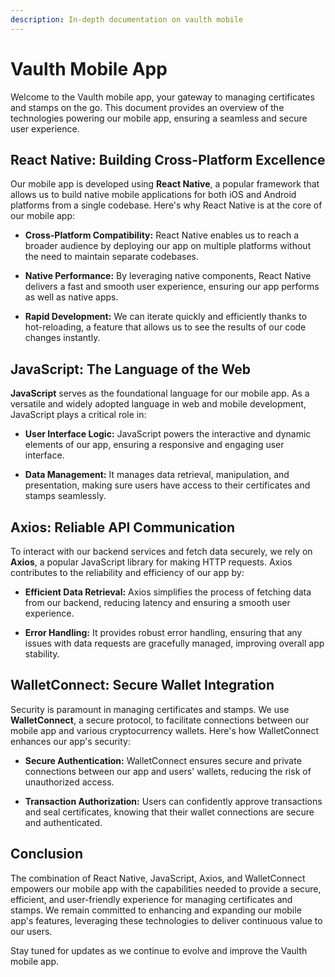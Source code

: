 ```yaml
---
description: In-depth documentation on vaulth mobile
---
```


# Vaulth Mobile App

Welcome to the Vaulth mobile app, your gateway to managing certificates and stamps on the go. This document provides an overview of the technologies powering our 
mobile app, ensuring a seamless and secure user experience.

## React Native: Building Cross-Platform Excellence

Our mobile app is developed using **React Native**, a popular framework that allows us to build native mobile applications for both iOS and Android platforms from a 
single codebase. Here's why React Native is at the core of our mobile app:

- **Cross-Platform Compatibility:** React Native enables us to reach a broader audience by deploying our app on multiple platforms without the need to maintain 
separate codebases.

- **Native Performance:** By leveraging native components, React Native delivers a fast and smooth user experience, ensuring our app performs as well as native apps.

- **Rapid Development:** We can iterate quickly and efficiently thanks to hot-reloading, a feature that allows us to see the results of our code changes instantly.

## JavaScript: The Language of the Web

**JavaScript** serves as the foundational language for our mobile app. As a versatile and widely adopted language in web and mobile development, JavaScript plays a 
critical role in:

- **User Interface Logic:** JavaScript powers the interactive and dynamic elements of our app, ensuring a responsive and engaging user interface.

- **Data Management:** It manages data retrieval, manipulation, and presentation, making sure users have access to their certificates and stamps seamlessly.

## Axios: Reliable API Communication

To interact with our backend services and fetch data securely, we rely on **Axios**, a popular JavaScript library for making HTTP requests. Axios contributes to the 
reliability and efficiency of our app by:

- **Efficient Data Retrieval:** Axios simplifies the process of fetching data from our backend, reducing latency and ensuring a smooth user experience.

- **Error Handling:** It provides robust error handling, ensuring that any issues with data requests are gracefully managed, improving overall app stability.

## WalletConnect: Secure Wallet Integration

Security is paramount in managing certificates and stamps. We use **WalletConnect**, a secure protocol, to facilitate connections between our mobile app and various 
cryptocurrency wallets. Here's how WalletConnect enhances our app's security:

- **Secure Authentication:** WalletConnect ensures secure and private connections between our app and users' wallets, reducing the risk of unauthorized access.

- **Transaction Authorization:** Users can confidently approve transactions and seal certificates, knowing that their wallet connections are secure and authenticated.

## Conclusion

The combination of React Native, JavaScript, Axios, and WalletConnect empowers our mobile app with the capabilities needed to provide a secure, efficient, and 
user-friendly experience for managing certificates and stamps. We remain committed to enhancing and expanding our mobile app's features, leveraging these technologies 
to deliver continuous value to our users.

Stay tuned for updates as we continue to evolve and improve the Vaulth mobile app.